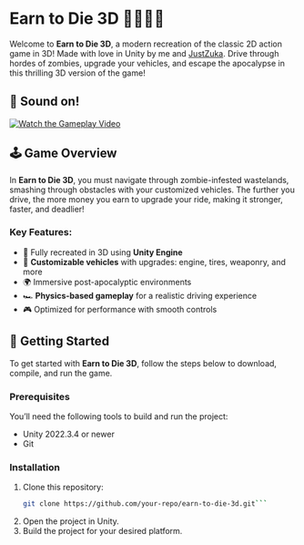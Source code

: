 # Earn to Die 3D 🧟‍♂️🚨🚗

Welcome to **Earn to Die 3D**, a modern recreation of the classic 2D action game in 3D! Made with love in Unity by me and [JustZuka](https://github.com/justzuka). Drive through hordes of zombies, upgrade your vehicles, and escape the apocalypse in this thrilling 3D version of the game!

## 🎥 Sound on!

[![Watch the Gameplay Video](https://img.youtube.com/vi/VIDEO_ID/maxresdefault.jpg)](https://github.com/user-attachments/assets/4334cfa6-2c90-4d61-8af1-76447b253104)


## 🕹️ Game Overview

In **Earn to Die 3D**, you must navigate through zombie-infested wastelands, smashing through obstacles with your customized vehicles. The further you drive, the more money you earn to upgrade your ride, making it stronger, faster, and deadlier!

### Key Features:
- 🧟 Fully recreated in 3D using **Unity Engine**
- 🚗 **Customizable vehicles** with upgrades: engine, tires, weaponry, and more
- 🌍 Immersive post-apocalyptic environments
- 🏎️ **Physics-based gameplay** for a realistic driving experience
- 🎮 Optimized for performance with smooth controls

## 🚀 Getting Started

To get started with **Earn to Die 3D**, follow the steps below to download, compile, and run the game.

### Prerequisites

You’ll need the following tools to build and run the project:
- Unity 2022.3.4 or newer
- Git

### Installation

1. Clone this repository:
   ```bash
   git clone https://github.com/your-repo/earn-to-die-3d.git```
2. Open the project in Unity.
3. Build the project for your desired platform.
